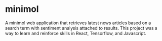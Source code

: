 # minimol
A minimol web application that retrieves latest news articles based on a search term with sentiment analysis attached to results. This project was a way to learn and reinforce skills in React, Tensorflow, and Javascript.
